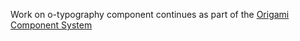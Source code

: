 Work on o-typography component continues as part of the [Origami Component System](https://github.com/Financial-Times/origami/tree/main/components/o-typography)

